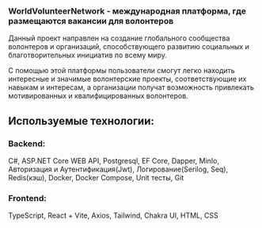 ### WorldVolunteerNetwork - международная платформа, где размещаются вакансии для волонтеров
Данный проект направлен на создание глобального сообщества волонтеров и организаций, способствующего развитию социальных и благотворительных инициатив по всему миру. 

С помощью этой платформы пользователи смогут легко находить интересные и значимые волонтерские проекты, соответствующие их навыкам и интересам, а организации получат возможность привлекать мотивированных и квалифицированных волонтеров.
## Используемые технологии:
### Backend: 
C#, ASP.NET Core WEB API, Postgresql, EF Core, Dapper, MinIo, Авторизация и Аутентификация(Jwt), Логирование(Serilog, Seq), Redis(кэш), Docker, Docker Compose, Unit тесты, Git

### Frontend: 
TypeScript, React + Vite, Axios, Tailwind, Chakra UI, HTML, CSS
